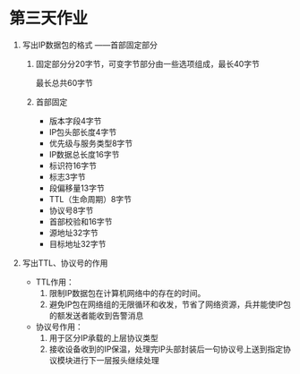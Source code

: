 # 第三天作业

1. 写出IP数据包的格式 ——首部固定部分

   1. 固定部分分20字节，可变字节部分由一些选项组成，最长40字节

      最长总共60字节

   2. 首部固定

      - 版本字段4字节
      - IP包头部长度4字节
      - 优先级与服务类型8字节
      - IP数据总长度16字节
      - 标识符16字节
      - 标志3字节
      - 段偏移量13字节
      - TTL（生命周期）8字节
      - 协议号8字节
      - 首部校验和16字节
      - 源地址32字节
      - 目标地址32字节

2. 写出TTL、协议号的作用

   - TTL作用：
     1. 限制IP数据包在计算机网络中的存在的时间。
     2. 避免IP包在网络组的无限循环和收发，节省了网络资源，兵并能使IP包的额发送者能收到告警消息
   - 协议号作用：
     1. 用于区分IP承载的上层协议类型
     2. 接收设备收到的IP保温，处理完IP头部封装后一句协议号上送到指定协议模块进行下一层报头继续处理